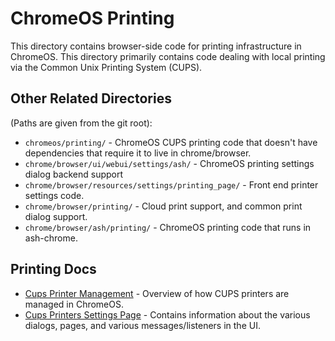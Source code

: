 # ChromeOS Printing

This directory contains browser-side code for printing infrastructure in
ChromeOS.  This directory primarily contains code dealing with local printing
via the Common Unix Printing System (CUPS).

## Other Related Directories

(Paths are given from the git root):

* `chromeos/printing/` - ChromeOS CUPS printing code that doesn't have
  dependencies that require it to live in chrome/browser.
* `chrome/browser/ui/webui/settings/ash/` - ChromeOS printing settings
  dialog backend support
* `chrome/browser/resources/settings/printing_page/` - Front end printer
  settings code.
* `chrome/browser/printing/` - Cloud print support, and common print dialog
  support.
* `chrome/browser/ash/printing/` - ChromeOS printing code that runs in
  ash-chrome.

## Printing Docs

* [Cups Printer Management](cups_printer_management.md) - Overview of how CUPS
  printers are managed in ChromeOS.
* [Cups Printers Settings Page](cups_printers_settings_page.md) - Contains
  information about the various dialogs, pages, and various messages/listeners
  in the UI.
